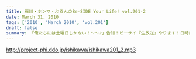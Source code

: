 ```yaml
---
title: 石川・ホンマ・ぶるんのBe-SIDE Your Life! vol.201-2
date: March 31, 2010
tags: ['2010', 'March 2010', 'vol.201']
draft: false
summary: 「俺たちには土曜日しかない！～～♪」告知！ビーサイ『生放送』やります！日時は、３月１３日（土曜）２３時から！！詳細は、ＨＰを要チェック！NAMAE
---
```


http://project-phi.ddo.jp/ishikawa/ishikawa201_2.mp3